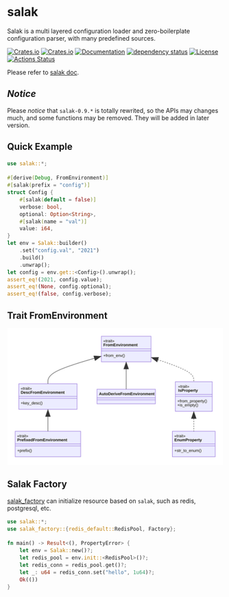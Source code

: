 # salak
Salak is a multi layered configuration loader and zero-boilerplate configuration parser, with many predefined sources.

[![Crates.io](https://img.shields.io/crates/v/salak?style=flat-square)](https://crates.io/crates/salak)
[![Crates.io](https://img.shields.io/crates/d/salak?style=flat-square)](https://crates.io/crates/salak)
[![Documentation](https://docs.rs/salak/badge.svg)](https://docs.rs/salak)
[![dependency status](https://deps.rs/repo/github/leptonyu/salak.rs/status.svg)](https://deps.rs/crate/salak)
[![License](https://img.shields.io/badge/license-MIT-blue?style=flat-square)](https://github.com/leptonyu/salak.rs/blob/master/LICENSE-MIT)
[![Actions Status](https://github.com/leptonyu/salak.rs/workflows/Rust/badge.svg)](https://github.com/leptonyu/salak.rs/actions)

Please refer to [salak doc](https://docs.rs/salak).

## *Notice*
Please *notice* that `salak-0.9.*` is totally rewrited, so the APIs may changes much, and some functions may be removed. They will be added in later version.

## Quick Example
```rust
use salak::*;

#[derive(Debug, FromEnvironment)]
#[salak(prefix = "config")]
struct Config {
    #[salak(default = false)]
    verbose: bool,
    optional: Option<String>,
    #[salak(name = "val")]
    value: i64,
}
let env = Salak::builder()
    .set("config.val", "2021")
    .build()
    .unwrap();
let config = env.get::<Config>().unwrap();
assert_eq!(2021, config.value);
assert_eq!(None, config.optional);
assert_eq!(false, config.verbose);
```

## Trait FromEnvironment
![](/from_environment.svg)

## Salak Factory
[salak_factory](https://crates.io/crates/salak_factory) can initialize resource based on `salak`, such as redis, postgresql, etc.
```rust
use salak::*;
use salak_factory::{redis_default::RedisPool, Factory};

fn main() -> Result<(), PropertyError> {
    let env = Salak::new()?;
    let redis_pool = env.init::<RedisPool>()?;
    let redis_conn = redis_pool.get()?;
    let _: u64 = redis_conn.set("hello", 1u64)?;
    Ok(())
}
```